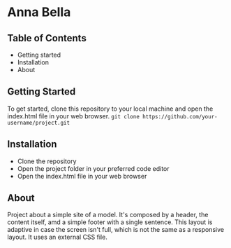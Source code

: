 # Anna Bella

## Table of Contents
- Getting started
- Installation
- About

## Getting Started
To get started, clone this repository to your local machine and open the index.html file in your web browser.
`git clone https://github.com/your-username/project.git`

## Installation
* Clone the repository
* Open the project folder in your preferred code editor
* Open the index.html file in your web browser

## About
Project about a simple site of a model. It's composed by a header, the content itself, amd a simple footer with a single sentence. This layout is adaptive in case the screen isn't full, which is not the same as a responsive layout. It uses an external CSS file.